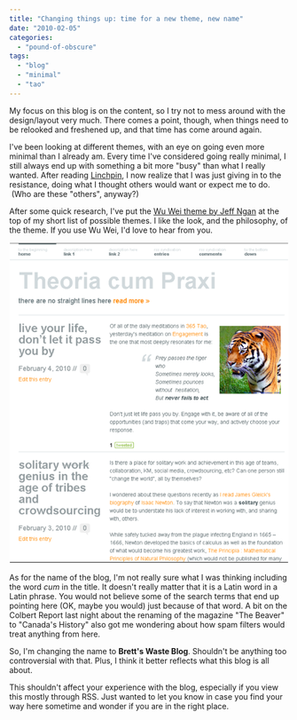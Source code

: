 ```yaml
---
title: "Changing things up: time for a new theme, new name"
date: "2010-02-05"
categories: 
  - "pound-of-obscure"
tags: 
  - "blog"
  - "minimal"
  - "tao"
---
```


My focus on this blog is on the content, so I try not to mess around with the design/layout very much. There comes a point, though, when things need to be relooked and freshened up, and that time has come around again.

I've been looking at different themes, with an eye on going even more minimal than I already am. Every time I've considered going really minimal, I still always end up with something a bit more "busy" than what I really wanted. After reading [Linchpin](http://blog.gbrettmiller.com/seth-godin-wants-you-to-become-a-linchpin/), I now realize that I was just giving in to the resistance, doing what I thought others would want or expect me to do.  (Who are these "others", anyway?)

After some quick research, I've put the [Wu Wei theme by Jeff Ngan](http://equivocality.com/2009/07/08/wu-wei-wordpress-theme/) at the top of my short list of possible themes. I like the look, and the philosophy, of the theme. If you use Wu Wei, I'd love to hear from you.

[![](images/wu-wei1.png "wu wei preview")](https://gbrettmiller.files.wordpress.com/2010/02/wu-wei1.png)

As for the name of the blog, I'm not really sure what I was thinking including the word _cum_ in the title. It doesn't really matter that it is a Latin word in a Latin phrase. You would not believe some of the search terms that end up pointing here (OK, maybe you would) just because of that word. A bit on the Colbert Report last night about the renaming of the magazine "The Beaver" to "Canada's History" also got me wondering about how spam filters would treat anything from here.

So, I'm changing the name to **Brett's Waste Blog**. Shouldn't be anything too controversial with that. Plus, I think it better reflects what this blog is all about.

This shouldn't affect your experience with the blog, especially if you view this mostly through RSS. Just wanted to let you know in case you find your way here sometime and wonder if you are in the right place.
